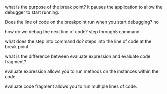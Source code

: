what is the purpose of the break point?
it pauses the application to allow the debugger to start running.


Does the line of code on the breakpoint run when you start debugging?
no


how do we debug the next line of code?
step through5 command



what does the step into command do?
steps into the line of code at the break point.


what is the difference between evaluate expression and evaluate code fragment?

evaluate expression allows you to run methods on the instances within the code.

evaluate code fragment allows you to run multiple lines of code.

